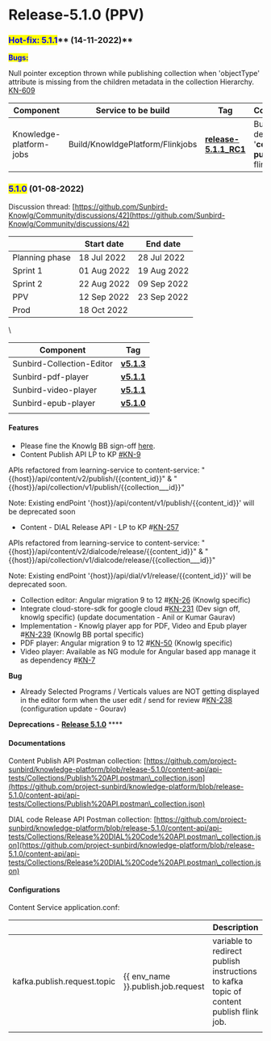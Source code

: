 # Release-5.1.0 (PPV)

### <mark style="color:blue;">**Hot-fix:  5.1.1**</mark>** (14-11-2022)**

<mark style="color:blue;">**Bugs:**</mark>

Null pointer exception thrown while publishing collection when 'objectType' attribute is missing from the children metadata in the collection Hierarchy. [KN-609](https://project-sunbird.atlassian.net/browse/KN-609)&#x20;

| Component               | Service to be build              | Tag                                                                                                                          | Comment                                         |
| ----------------------- | -------------------------------- | ---------------------------------------------------------------------------------------------------------------------------- | ----------------------------------------------- |
| Knowledge-platform-jobs | Build/KnowldgePlatform/Flinkjobs | ****[**release-5.1.1\_RC1**](https://github.com/project-sunbird/knowledge-platform-jobs/releases/tag/release-5.1.1\_RC1)**** | Build and depoy '**content-publish**' flink job |

### <mark style="color:blue;">5.1.0</mark> (01-08-2022)

Discussion thread: [https://github.com/Sunbird-Knowlg/Community/discussions/42](https://github.com/Sunbird-Knowlg/Community/discussions/42)

|                | Start date  | End date    |
| -------------- | ----------- | ----------- |
| Planning phase | 18 Jul 2022 | 28 Jul 2022 |
| Sprint 1       | 01 Aug 2022 | 19 Aug 2022 |
| Sprint 2       | 22 Aug 2022 | 09 Sep 2022 |
| PPV            | 12 Sep 2022 | 23 Sep 2022 |
| Prod           | 18 Oct 2022 |             |

\


| Component                 | Tag                                                                                                    |
| ------------------------- | ------------------------------------------------------------------------------------------------------ |
| Sunbird-Collection-Editor | ****[**v5.1.3**](https://www.npmjs.com/package/@project-sunbird/sunbird-collection-editor/v/5.1.3)**** |
| Sunbird-pdf-player        | ****[**v5.1.1**](https://www.npmjs.com/package/@project-sunbird/sunbird-pdf-player-v9/v/5.1.1)****     |
| Sunbird-video-player      | ****[**v5.1.1**](https://www.npmjs.com/package/@project-sunbird/sunbird-video-player-v9/v/5.1.1)****   |
| Sunbird-epub-player       | ****[**v5.1.0**](https://www.npmjs.com/package/@project-sunbird/sunbird-epub-player-v9/v/5.1.0)****    |
|                           |                                                                                                        |

#### **Features**

* Please fine the Knowlg BB sign-off [here](https://docs.google.com/spreadsheets/d/1mmw6t0DRQs4KUqhpmNT4iLANSdhNVCU42ZLp2B6\_1QM/edit#gid=0).
* Content Publish API LP to KP [#](https://project-sunbird.atlassian.net/browse/SB-30118)[KN-9](https://project-sunbird.atlassian.net/browse/KN-9)&#x20;

&#x20;APIs refactored from learning-service to content-service: "\{{host\}}/api/content/v2/publish/\{{content\_id\}}" & "\{{host\}}/api/collection/v1/publish/\{{collection_\__id\}}"&#x20;

Note: Existing endPoint '{host\}}/api/content/v1/publish/\{{content\_id\}}' will be deprecated soon

* Content - DIAL Release API - LP to KP #[KN-257](https://project-sunbird.atlassian.net/browse/KN-257)&#x20;

APIs refactored from learning-service to content-service: "\{{host\}}/api/content/v2/dialcode/release/\{{content\_id\}}" & "\{{host\}}/api/collection/v1/dialcode/release/\{{collection_\__id\}}" &#x20;

Note: Existing endPoint '{host\}}/api/dial/v1/release/\{{content\_id\}}' will be deprecated soon.

* Collection editor: Angular migration 9 to 12 #[KN-26](https://project-sunbird.atlassian.net/browse/KN-26) (Knowlg specific)
* Integrate cloud-store-sdk for google cloud #[KN-231](https://project-sunbird.atlassian.net/browse/KN-231) (Dev sign off, knowlg specific) (update documentation - Anil or Kumar Gaurav)
* Implementation - Knowlg player app for PDF, Video and Epub player #[KN-239](https://project-sunbird.atlassian.net/browse/KN-239) (Knowlg BB portal specific)
* PDF player:  Angular migration 9 to 12  #[KN-50](https://project-sunbird.atlassian.net/browse/KN-50) (Knowlg specific)
* Video player: Available as NG module for Angular based app manage it as dependency #[KN-7](https://project-sunbird.atlassian.net/browse/KN-7)

**Bug**

* Already Selected Programs / Verticals values are NOT getting displayed in the editor form when the user edit / send for review #[KN-238](https://project-sunbird.atlassian.net/browse/KN-238) (configuration update - Gourav)

**Deprecations -** [**Release 5.1.0**](../deprecations/release-5.1.0.md) ****&#x20;

#### Documentations

Content Publish API Postman collection: [https://github.com/project-sunbird/knowledge-platform/blob/release-5.1.0/content-api/api-tests/Collections/Publish%20API.postman\_collection.json](https://github.com/project-sunbird/knowledge-platform/blob/release-5.1.0/content-api/api-tests/Collections/Publish%20API.postman\_collection.json)

DIAL code Release API Postman collection: [https://github.com/project-sunbird/knowledge-platform/blob/release-5.1.0/content-api/api-tests/Collections/Release%20DIAL%20Code%20API.postman\_collection.json](https://github.com/project-sunbird/knowledge-platform/blob/release-5.1.0/content-api/api-tests/Collections/Release%20DIAL%20Code%20API.postman\_collection.json)

#### Configurations

Content Service application.conf:

|                             |                                        | Description                                                                            |
| --------------------------- | -------------------------------------- | -------------------------------------------------------------------------------------- |
| kafka.publish.request.topic |  \{{ env\_name \}}.publish.job.request | variable to redirect publish instructions to kafka topic of content publish flink job. |
|                             |                                        |                                                                                        |
